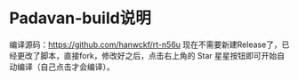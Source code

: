 # Padavan-build说明
编译源码：https://github.com/hanwckf/rt-n56u
现在不需要新建Release了，已经更改了脚本，直接fork，修改好之后，点击右上角的 Star 星星按钮即可开始自动编译（自己点击才会编译）。
